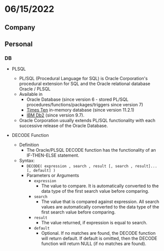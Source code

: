 # 06/15/2022

## Company

## Personal

### DB

- PLSQL
  - PL/SQL (Procedural Language for SQL) is Oracle Corporation's procedural
extension for SQL and the Oracle relational database Oracle / PLSQL
  - Available in
    - Oracle Database (since version 6 - stored PL/SQL
    procedures/functions/packages/triggers since version 7)
    - [Times Ten](https://en.wikipedia.org/wiki/TimesTen) in-memory database
    (since version 11.2.1)
    - [IBM Db2](https://en.wikipedia.org/wiki/IBM_Db2) (since version 9.7).
  - Oracle Corporation usually extends PL/SQL functionality with each successive
    release of the Oracle Database.

- DECODE Function
  - Definition
    - The Oracle/PLSQL DECODE function has the functionality of an IF-THEN-ELSE
      statement.
  - Syntax:
    - `DECODE( expression , search , result [, search , result]... [, default]
      )`
    - Parameters or Arguments
      - `expression`
        - The value to compare. It is automatically converted to the data type
          of the first search value before comparing.
      - `search`
        - The value that is compared against expression. All search values are
          automatically converted to the data type of the first search value
          before comparing.
      - `result`
        - The value returned, if expression is equal to search.
      - `default`
        - Optional. If no matches are found, the DECODE function will return
          default. If default is omitted, then the DECODE function will return
          NULL (if no matches are found).

